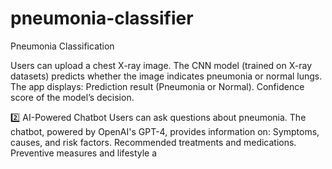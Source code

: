 # pneumonia-classifier


Pneumonia Classification

Users can upload a chest X-ray image.
The CNN model (trained on X-ray datasets) predicts whether the image indicates pneumonia or normal lungs.
The app displays:
Prediction result (Pneumonia or Normal).
Confidence score of the model’s decision.


2️⃣ AI-Powered Chatbot
Users can ask questions about pneumonia.
The chatbot, powered by OpenAI's GPT-4, provides information on:
Symptoms, causes, and risk factors.
Recommended treatments and medications.
Preventive measures and lifestyle a
